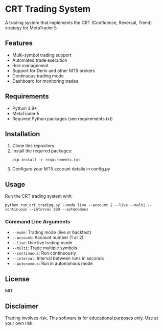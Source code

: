 # CRT Trading System

A trading system that implements the CRT (Confluence, Reversal, Trend) strategy for MetaTrader 5.

## Features

- Multi-symbol trading support
- Automated trade execution
- Risk management
- Support for Deriv and other MT5 brokers
- Continuous trading mode
- Dashboard for monitoring trades

## Requirements

- Python 3.8+
- MetaTrader 5
- Required Python packages (see requirements.txt)

## Installation

1. Clone this repository
2. Install the required packages:
   ```
   pip install -r requirements.txt
   ```
3. Configure your MT5 account details in config.py

## Usage

Run the CRT trading system with:

```
python run_crt_trading.py --mode live --account 2 --live --multi --continuous --interval 300 --autonomous
```

### Command Line Arguments

- `--mode`: Trading mode (live or backtest)
- `--account`: Account number (1 or 2)
- `--live`: Use live trading mode
- `--multi`: Trade multiple symbols
- `--continuous`: Run continuously
- `--interval`: Interval between runs in seconds
- `--autonomous`: Run in autonomous mode

## License

MIT

## Disclaimer

Trading involves risk. This software is for educational purposes only. Use at your own risk.